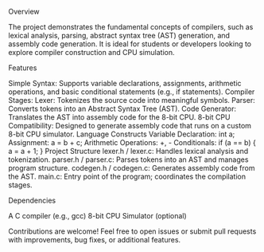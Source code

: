Overview

The project demonstrates the fundamental concepts of compilers, such as lexical analysis, parsing, abstract syntax tree (AST) generation, and assembly code generation. It is ideal for students or developers looking to explore compiler construction and CPU simulation.

Features

Simple Syntax: Supports variable declarations, assignments, arithmetic operations, and basic conditional statements (e.g., if statements).
Compiler Stages:
Lexer: Tokenizes the source code into meaningful symbols.
Parser: Converts tokens into an Abstract Syntax Tree (AST).
Code Generator: Translates the AST into assembly code for the 8-bit CPU.
8-bit CPU Compatibility: Designed to generate assembly code that runs on a custom 8-bit CPU simulator.
Language Constructs
Variable Declaration: int a;
Assignment: a = b + c;
Arithmetic Operations: +, -
Conditionals: if (a == b) { a = a + 1; }
Project Structure
lexer.h / lexer.c: Handles lexical analysis and tokenization.
parser.h / parser.c: Parses tokens into an AST and manages program structure.
codegen.h / codegen.c: Generates assembly code from the AST.
main.c: Entry point of the program; coordinates the compilation stages.

Dependencies

A C compiler (e.g., gcc)
8-bit CPU Simulator (optional)

Contributions are welcome! Feel free to open issues or submit pull requests with improvements, bug fixes, or additional features.
